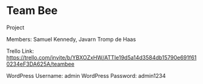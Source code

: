 # Team Bee
Project

Members: Samuel Kennedy, Javarn Tromp de Haas

Trello Link: https://trello.com/invite/b/YBXOZxHW/ATTIe19d5a14d3584db15790e691f610234eF3DA625A/teambee

WordPress Username: admin
WordPress Password: admin1234
